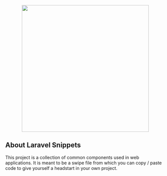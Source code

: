 <p align="center"><a href="https://laravel.com" target="_blank"><img src="https://raw.githubusercontent.com/laravel/art/master/logo-lockup/5%20SVG/2%20CMYK/1%20Full%20Color/laravel-logolockup-cmyk-red.svg" width="400"></a></p>

## About Laravel Snippets

This project is a collection of common components used in web applications. It is meant to be a swipe file from which you can copy / paste code to give yourself a headstart in your own project.
